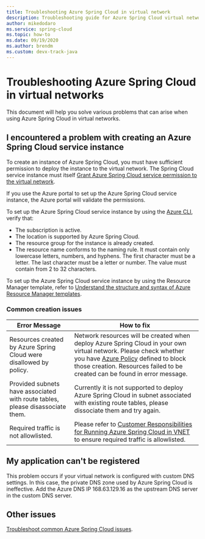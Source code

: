```yaml
---
title: Troubleshooting Azure Spring Cloud in virtual network
description: Troubleshooting guide for Azure Spring Cloud virtual network.
author: mikedodaro
ms.service: spring-cloud
ms.topic: how-to
ms.date: 09/19/2020
ms.author: brendm
ms.custom: devx-track-java
---
```


# Troubleshooting Azure Spring Cloud in virtual networks

This document will help you solve various problems that can arise when using Azure Spring Cloud in virtual networks.

## I encountered a problem with creating an Azure Spring Cloud service instance

To create an instance of Azure Spring Cloud, you must have sufficient permission to deploy the instance to the virtual network.  The Spring Cloud service instance must itself [Grant Azure Spring Cloud service permission to the virtual network](spring-cloud-tutorial-deploy-in-azure-virtual-network.md#grant-service-permission-to-the-virtual-network).

If you use the Azure portal to set up the Azure Spring Cloud service instance, the Azure portal will validate the permissions.

To set up the Azure Spring Cloud service instance by using the [Azure CLI](/cli/azure/get-started-with-azure-cli), verify that:

- The subscription is active.
- The location is supported by Azure Spring Cloud.
- The resource group for the instance is already created.
- The resource name conforms to the naming rule. It must contain only lowercase letters, numbers, and hyphens. The first character must be a letter. The last character must be a letter or number. The value must contain from 2 to 32 characters.

To set up the Azure Spring Cloud service instance by using the Resource Manager template, refer to [Understand the structure and syntax of Azure Resource Manager templates](../azure-resource-manager/templates/template-syntax.md).

### Common creation issues

| Error Message | How to fix |
|------|------|
| Resources created by Azure Spring Cloud were disallowed by policy. | Network resources will be created when deploy Azure Spring Cloud in your own virtual network. Please check whether you have [Azure Policy](../governance/policy/overview.md) defined to block those creation. Resources failed to be created can be found in error message. |
| Provided subnets have associated with route tables, please disassociate them. | Currently it is not supported to deploy Azure Spring Cloud in subnet associated with existing route tables, please dissociate them and try again. |
| Required traffic is not allowlisted. | Please refer to [Customer Responsibilities for Running Azure Spring Cloud in VNET](spring-cloud-vnet-customer-responsibilities.md) to ensure required traffic is allowlisted. |

## My application can't be registered

This problem occurs if your virtual network is configured with custom DNS settings. In this case, the private DNS zone used by Azure Spring Cloud is ineffective. Add the Azure DNS IP 168.63.129.16 as the upstream DNS server in the custom DNS server.

## Other issues

[Troubleshoot common Azure Spring Cloud issues](./spring-cloud-troubleshoot.md).